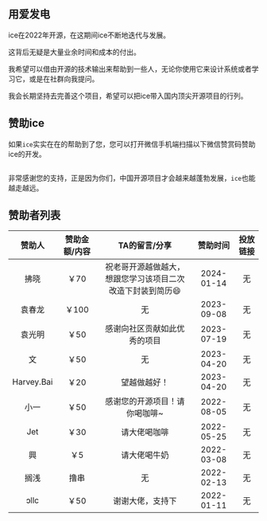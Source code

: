 ## 用爱发电

ice在2022年开源，在这期间ice不断地迭代与发展。

这背后无疑是大量业余时间和成本的付出。

我希望可以借由开源的技术输出来帮助到一些人，无论你使用它来设计系统或者学习它，或是在社群向我提问。

我会长期坚持去完善这个项目，希望可以把ice带入国内顶尖开源项目的行列。


## 赞助ice

如果`ice`实实在在的帮助到了您，您可以打开微信手机端扫描以下微信赞赏码赞助ice的开发。

<img :src="$withBase('/images/sponsor.jpeg')" style="zoom: 40%" class="no-zoom">

非常感谢您的支持，正是因为你们，中国开源项目才会越来越蓬勃发展，`ice`也能越走越远。


## 赞助者列表


|    赞助人     | 赞助金额/内容 |    TA的留言/分享     |    赞助时间    | 投放链接  |
|:----------:|:-------:|:---------------:|:----------:|:-----:|
|     拂晓      |   ￥70   |       祝老哥开源越做越大，想跟您学习该项目二次改造下封装到简历😄        | 2024-01-14 |   无   |
|     袁春龙      |   ￥100   |       无        | 2023-09-08 |   无   |
|     袁光明      |   ￥50   |       感谢向社区贡献如此优秀的项目        | 2023-07-19 |   无   |
|     文      |   ￥50   |       无        | 2023-04-20 |   无   |
| Harvey.Bai |   ￥20   |     望越做越好！      | 2023-04-20 |   无   |
|     小一     |   ￥50   | 感谢您的开源项目！请你喝咖啡~ | 2022-08-05 |   无   |
|    Jet     |   ￥30   |     请大佬喝咖啡      | 2022-05-25 |   无   |
|     興      |   ￥5    |     请大佬喝牛奶      | 2022-03-08 |   无   |
|     搁浅     |   撸串    |        无        | 2022-02-13 |   无   |
|    ɔllc    |   ￥50   |    谢谢大佬，支持下     | 2022-01-11 |   无   |
